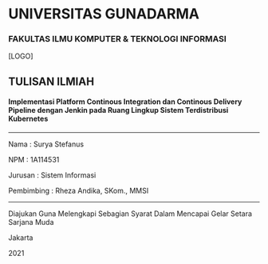# UNIVERSITAS GUNADARMA

### FAKULTAS ILMU KOMPUTER & TEKNOLOGI INFORMASI



[LOGO]



## TULISAN ILMIAH

#### Implementasi Platform Continous Integration dan Continous Delivery Pipeline dengan Jenkin pada Ruang Lingkup Sistem Terdistribusi Kubernetes

---

Nama       : Surya Stefanus

NPM        : 1A114531

Jurusan    : Sistem Informasi

Pembimbing : Rheza Andika, SKom., MMSI

---

Diajukan Guna Melengkapi Sebagian Syarat Dalam Mencapai Gelar Setara Sarjana Muda

Jakarta

2021